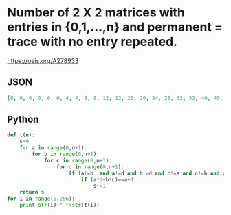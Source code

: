 # Number of 2 X 2 matrices with entries in \{0,1,\.\.\.,n\} and permanent \= trace with no entry repeated\.
https://oeis.org/A278933
## JSON
```JSON
[0, 0, 0, 0, 0, 0, 4, 4, 8, 8, 12, 12, 20, 20, 24, 28, 32, 32, 40, 40, 48, 52, 56, 56, 68, 68, 72, 76, 84, 84, 96, 96, 104, 108, 112, 116, 128, 128, 132, 136, 148, 148, 160, 160, 168, 176, 180, 180, 196, 196, 204]
```
## Python
```Python
def t(n):
    s=0
    for a in range(0,n+1):
        for b in range(0,n+1):
            for c in range(0,n+1):
                for d in range(0,n+1):
                    if (a!=b  and a!=d and b!=d and c!=a and c!=b and c!=d):
                        if (a*d+b*c)==a+d:
                            s+=1
    return s
for i in range(0,286):
    print str(i)+" "+str(t(i))
```
